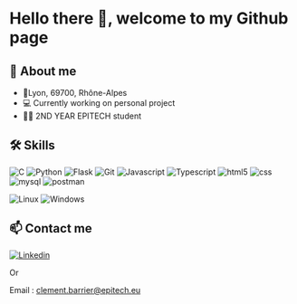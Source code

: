 # Hello there 👋, welcome to my Github page 

## 🚀 About me
- 📍Lyon, 69700, Rhône-Alpes
- 💻 Currently working on personal project
- 👨‍🎓 2ND YEAR EPITECH student

## 🛠 Skills
![C](https://img.shields.io/badge/C-136CD2?style=for-the-badge&logo=c&logoColor=white)
![Python](https://img.shields.io/badge/Python-306998?style=for-the-badge&logo=Python&logoColor=white)
![Flask](https://img.shields.io/badge/Flask-FFFFFF?style=for-the-badge&logo=flask&logoColor=black)
![Git](https://img.shields.io/badge/git-F1502F?style=for-the-badge&logo=git&logoColor=white)
![Javascript](https://img.shields.io/badge/javascript-F0DB4F?style=for-the-badge&logo=javascript&logoColor=white)
![Typescript](https://img.shields.io/badge/typescript-007acc?style=for-the-badge&logo=typescript&logoColor=white)
![html5](https://img.shields.io/badge/html5-E34C26?style=for-the-badge&logo=html5&logoColor=white)
![css](https://img.shields.io/badge/css-5C33FF?style=for-the-badge&logo=css3&logoColor=white)
![mysql](https://img.shields.io/badge/mysql-F29111?style=for-the-badge&logo=mysql&logoColor=white)
![postman](https://img.shields.io/badge/postman-EF5B25?style=for-the-badge&logo=postman&logoColor=white)

![Linux](https://img.shields.io/badge/linux-333333?style=for-the-badge&logo=linux&logoColor=white)
![Windows](https://img.shields.io/badge/windows-02A5FF?style=for-the-badge&logo=windows&logoColor=white)

## 📫 Contact me
[![Linkedin](https://img.shields.io/badge/linkedin-0A66C2?style=for-the-badge&logo=linkedin&logoColor=white)](https://lnkd.in/eW6gEvhq)

Or

Email : clement.barrier@epitech.eu
